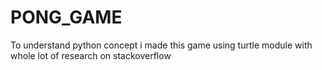 # PONG_GAME
To understand python concept i made this game using turtle module with whole lot of research on stackoverflow
